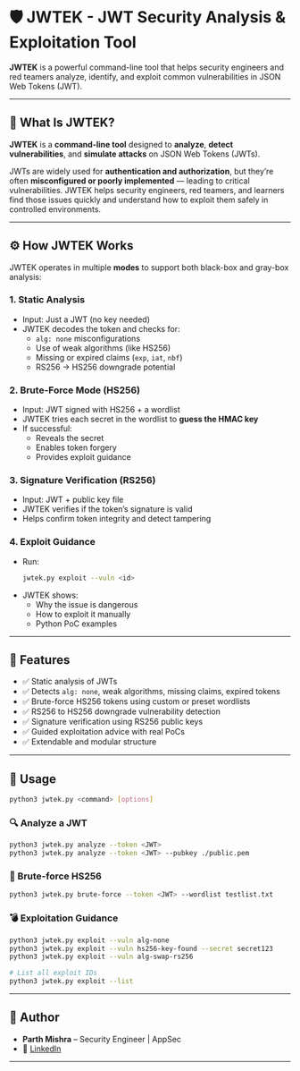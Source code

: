 # 🛡️ JWTEK - JWT Security Analysis & Exploitation Tool

**JWTEK** is a powerful command-line tool that helps security engineers and red teamers analyze, identify, and exploit common vulnerabilities in JSON Web Tokens (JWT).

---

## 🔎 What Is JWTEK?

**JWTEK** is a **command-line tool** designed to **analyze**, **detect vulnerabilities**, and **simulate attacks** on JSON Web Tokens (JWTs).

JWTs are widely used for **authentication and authorization**, but they’re often **misconfigured or poorly implemented** — leading to critical vulnerabilities. JWTEK helps security engineers, red teamers, and learners find those issues quickly and understand how to exploit them safely in controlled environments.

---

## ⚙️ How JWTEK Works

JWTEK operates in multiple **modes** to support both black-box and gray-box analysis:

### 1. Static Analysis
- Input: Just a JWT (no key needed)
- JWTEK decodes the token and checks for:
  - `alg: none` misconfigurations
  - Use of weak algorithms (like HS256)
  - Missing or expired claims (`exp`, `iat`, `nbf`)
  - RS256 → HS256 downgrade potential

### 2. Brute-Force Mode (HS256)
- Input: JWT signed with HS256 + a wordlist
- JWTEK tries each secret in the wordlist to **guess the HMAC key**
- If successful:
  - Reveals the secret
  - Enables token forgery
  - Provides exploit guidance

### 3. Signature Verification (RS256)
- Input: JWT + public key file
- JWTEK verifies if the token’s signature is valid
- Helps confirm token integrity and detect tampering

### 4. Exploit Guidance
- Run:
  ```bash
  jwtek.py exploit --vuln <id>
  ```
- JWTEK shows:
  - Why the issue is dangerous
  - How to exploit it manually
  - Python PoC examples

---

## 🚀 Features

- ✅ Static analysis of JWTs
- ✅ Detects `alg: none`, weak algorithms, missing claims, expired tokens
- ✅ Brute-force HS256 tokens using custom or preset wordlists
- ✅ RS256 to HS256 downgrade vulnerability detection
- ✅ Signature verification using RS256 public keys
- ✅ Guided exploitation advice with real PoCs
- ✅ Extendable and modular structure

---

## 🧰 Usage

```bash
python3 jwtek.py <command> [options]
```

### 🔍 Analyze a JWT

```bash
python3 jwtek.py analyze --token <JWT>
python3 jwtek.py analyze --token <JWT> --pubkey ./public.pem
```

### 🔐 Brute-force HS256

```bash
python3 jwtek.py brute-force --token <JWT> --wordlist testlist.txt
```

### 💣 Exploitation Guidance

```bash
python3 jwtek.py exploit --vuln alg-none
python3 jwtek.py exploit --vuln hs256-key-found --secret secret123
python3 jwtek.py exploit --vuln alg-swap-rs256
```

```bash
# List all exploit IDs
python3 jwtek.py exploit --list
```

---

## 🧠 Author

- **Parth Mishra** – Security Engineer | AppSec 
- 🔗 [LinkedIn](https://www.linkedin.com/in/parthmishra24/)

---
